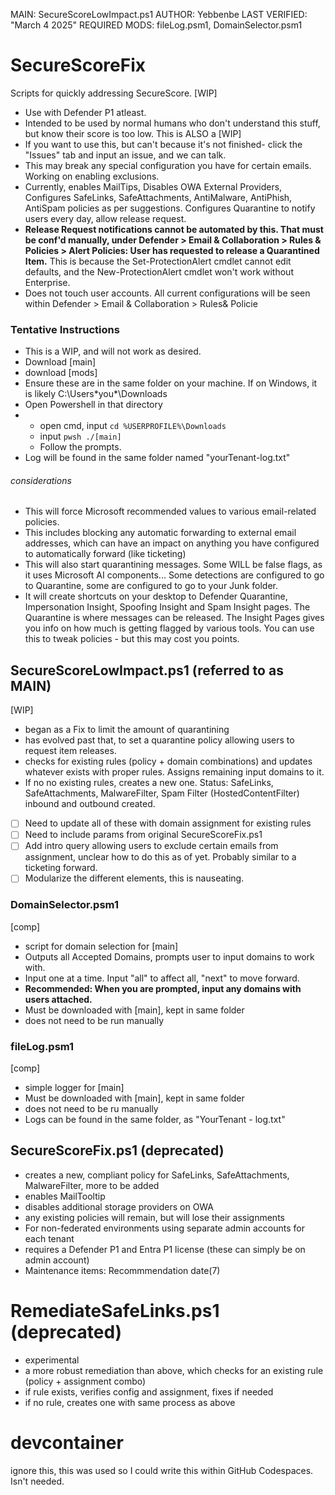 MAIN: SecureScoreLowImpact.ps1
AUTHOR: Yebbenbe
LAST VERIFIED: "March 4 2025"
REQUIRED MODS: fileLog.psm1, DomainSelector.psm1


# SecureScoreFix
Scripts for quickly addressing SecureScore. [WIP]

- Use with Defender P1 atleast.
- Intended to be used by normal humans who don't understand this stuff, but know their score is too low. This is ALSO a [WIP]
- If you want to use this, but can't because it's not finished- click the "Issues" tab and input an issue, and we can talk.
- This may break any special configuration you have for certain emails. Working on enabling exclusions.
- Currently, enables MailTips, Disables OWA External Providers, Configures SafeLinks, SafeAttachments, AntiMalware, AntiPhish, AntiSpam policies as per suggestions. Configures Quarantine to notify users every day, allow release request. 
- **Release Request notifications cannot be automated by this. That must be conf'd manually, under Defender > Email & Collaboration > Rules & Policies > Alert Policies: User has requested to release a Quarantined Item.** This is because the Set-ProtectionAlert cmdlet cannot edit defaults, and the New-ProtectionAlert cmdlet won't work without Enterprise.
- Does not touch user accounts. All current configurations will be seen within Defender > Email & Collaboration > Rules& Policie

### Tentative Instructions
- This is a WIP, and will not work as desired.
- Download [main]
- download [mods]
- Ensure these are in the same folder on your machine. If on Windows, it is likely C:\Users\*you*\Downloads
- Open Powershell in that directory
- - open cmd, input `cd %USERPROFILE%\Downloads`
  - input `pwsh ./[main]`
  - Follow the prompts.
 - Log will be found in the same folder named "yourTenant-log.txt"
 ###### considerations
 - This will force Microsoft recommended values to various email-related policies.
 - This includes blocking any automatic forwarding to external email addresses, which can have an impact on anything you have configured to automatically forward (like ticketing)
 - This will also start quarantining messages. Some WILL be false flags, as it uses Microsoft AI components... Some detections are configured to go to Quarantine, some are configured to go to your Junk folder.
 - It will create shortcuts on your desktop to Defender Quarantine, Impersonation Insight, Spoofing Insight and Spam Insight pages. The Quarantine is where messages can be released. The Insight Pages gives you info on how much is getting flagged by various tools. You can use this to tweak policies - but this may cost you points.

## SecureScoreLowImpact.ps1 (referred to as MAIN)
[WIP]
- began as a Fix to limit the amount of quarantining
- has evolved past that, to set a quarantine policy allowing users to request item releases.
- checks for existing rules (policy + domain combinations) and updates whatever exists with proper rules. Assigns remaining input domains to it.
- If no no  existing rules, creates a new one.
Status: SafeLinks, SafeAttachments, MalwareFilter, Spam Filter (HostedContentFilter)  inbound and outbound created.
- [ ] Need to update all of these with domain assignment for existing rules
- [ ] Need to include params from original SecureScoreFix.ps1
- [ ] Add intro query allowing users to exclude certain emails from assignment, unclear how to do this as of yet. Probably similar to a ticketing forward.
- [ ] Modularize the different elements, this is nauseating.

### DomainSelector.psm1 
[comp]
- script for domain selection for [main]
- Outputs all Accepted Domains, prompts user to input domains to work with.
- Input one at a time. Input "all" to affect all, "next" to move forward.
- **Recommended: When you are prompted, input any domains with users attached.**
- Must be downloaded with [main], kept in same folder
- does not need to be run manually

### fileLog.psm1
[comp]
- simple logger for [main]
- Must be downloaded with [main], kept in same folder
- does not need to be ru manually
- Logs can be found in the same folder, as "YourTenant - log.txt"
 
## SecureScoreFix.ps1 (deprecated)
- creates a new, compliant policy for SafeLinks, SafeAttachments, MalwareFilter, more to be added
- enables MailTooltip
- disables additional storage providers on OWA
- any existing policies will remain, but will lose their assignments
- For non-federated environments using separate admin accounts for each tenant
- requires a Defender P1 and Entra P1 license (these can simply be on admin account)
- Maintenance items: Recommmendation date(7)

# RemediateSafeLinks.ps1 (deprecated)
- experimental
- a more robust remediation than above, which checks for an existing rule (policy + assignment combo)
- if rule exists, verifies config and assignment, fixes if needed
- if no rule, creates one with same process as above

# devcontainer
ignore this, this was used so I could write this within GitHub Codespaces. Isn't needed.
